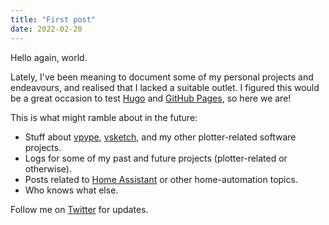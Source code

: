 ```yaml
---
title: "First post"
date: 2022-02-20
---
```


Hello again, world.

<!--more--> 

Lately, I've been meaning to document some of my personal projects and endeavours, and realised that I lacked a suitable outlet. I figured this would be a great occasion to test [Hugo](https://gohugo.io) and [GitHub Pages](https://pages.github.com), so here we are!

This is what might ramble about in the future: 

- Stuff about [vpype](https://github.com/abey79/vpype), [vsketch](https://github.com/abey79/vsketch), and my other plotter-related software projects.
- Logs for some of my past and future projects (plotter-related or otherwise).
- Posts related to [Home Assistant](https://www.home-assistant.io) or other home-automation topics.
- Who knows what else.

Follow me on [Twitter](https://twitter.com/abey79) for updates.

